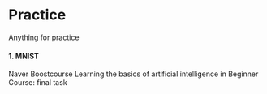 # Practice
Anything for practice

#### 1. MNIST
Naver Boostcourse Learning the basics of artificial intelligence in Beginner Course: final task
